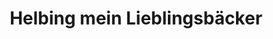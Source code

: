 ---
title: "Helbing mein Lieblingsbäcker"
url: /uder/helbing-mein-lieblingsbaecker/
shop: Bäckerei
---